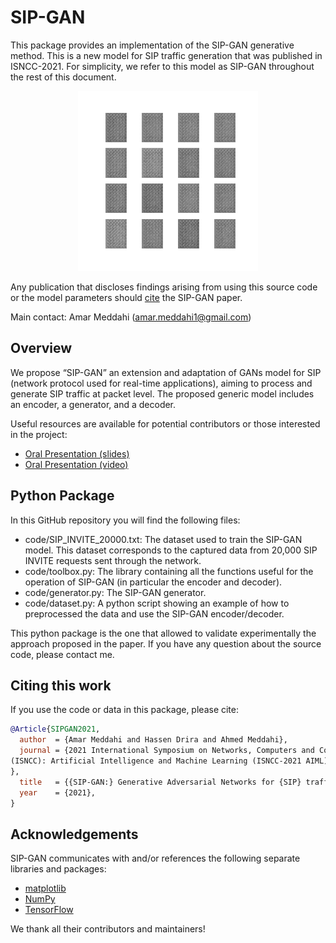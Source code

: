 # SIP-GAN
This package provides an implementation of the SIP-GAN generative method. This is a new model for SIP traffic generation that was published in ISNCC-2021. For simplicity, we refer to this model as SIP-GAN throughout the rest of this document.

<p align="center">
  <img src="sip-gan.gif" />
</p>

Any publication that discloses findings arising from using this source code or
the model parameters should [cite](#citing-this-work) the SIP-GAN paper.

Main contact: Amar Meddahi (amar.meddahi1@gmail.com)

## Overview

We propose “SIP-GAN” an extension and adaptation of GANs model for SIP (network protocol used for real-time applications), aiming to process and generate SIP traffic at packet level. The proposed generic model includes an encoder, a generator, and a decoder.

Useful resources are available for potential contributors or those interested in the project:
- [Oral Presentation (slides)](https://drive.google.com/file/d/1Xl46KMwDamX3znYjbPYyNmzu1ioW0Ise/view?usp=sharing)
- [Oral Presentation (video)](https://drive.google.com/file/d/12PVA1hKk4zl4lIk-27NZ8gppLSMDUOZ1/view?usp=sharing)

## Python Package

In this GitHub repository you will find the following files:
- code/SIP_INVITE_20000.txt: The dataset used to train the SIP-GAN model. This dataset corresponds to the captured data from 20,000 SIP INVITE requests sent through the network.
- code/toolbox.py: The library containing all the functions useful for the operation of SIP-GAN (in particular the encoder and decoder).
- code/generator.py: The SIP-GAN generator. 
- code/dataset.py: A python script showing an example of how to preprocessed the data and use the SIP-GAN encoder/decoder.

This python package is the one that allowed to validate experimentally the approach proposed in the paper. If you have any question about the source code, please contact me.

## Citing this work

If you use the code or data in this package, please cite:

```bibtex
@Article{SIPGAN2021,
  author  = {Amar Meddahi and Hassen Drira and Ahmed Meddahi},
  journal = {2021 International Symposium on Networks, Computers and Communications
(ISNCC): Artificial Intelligence and Machine Learning (ISNCC-2021 AIML)
},
  title   = {{SIP-GAN:} Generative Adversarial Networks for {SIP} traffic generation},
  year    = {2021},
}
```

## Acknowledgements

SIP-GAN communicates with and/or references the following separate libraries
and packages:

*   [matplotlib](https://matplotlib.org/)
*   [NumPy](https://numpy.org)
*   [TensorFlow](https://github.com/tensorflow/tensorflow)

We thank all their contributors and maintainers!
